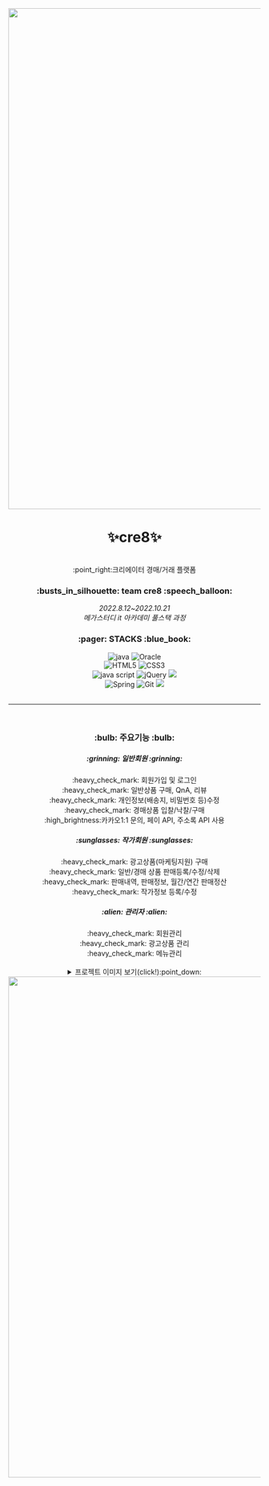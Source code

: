 <div align=center>
<img width=1000 src="https://user-images.githubusercontent.com/104592995/196115496-3c6ae79d-5a5a-4292-a45d-9220cb8d74f8.png">
<h1>✨cre8✨</h1>
<br>
:point_right:크리에이터 경매/거래 플랫폼

</div>

<div align=center>
<h3>:busts_in_silhouette: team cre8 :speech_balloon:</h3>

<i>
2022.8.12~2022.10.21 <br>
메가스터디 it 아카데미 풀스택 과정

</i>
</div>

<div align=center>
<h3>:pager: STACKS :blue_book:</h3>
</div>

<div align=center> 
<img alt="java" src="https://img.shields.io/badge/JAVA-007396?style=for-the-badge&logo=&logoColor=white">  
<img alt="Oracle" src="https://img.shields.io/badge/Oracle-F80000?style=for-the-badge&logo=Oracle&logoColor=white">
<br>
<img alt="HTML5" src="https://img.shields.io/badge/HTML5-E34F26?style=for-the-badge&logo=HTML5&logoColor=white">
<img alt="CSS3" src="https://img.shields.io/badge/CSS3-1572B6?style=for-the-badge&logo=CSS3&logoColor=white">
<br>
<img alt="java script" src="https://img.shields.io/badge/JAVA Script-F7DF1E?style=for-the-badge&logo=javascript&logoColor=white">
<img alt="jQuery"src="https://img.shields.io/badge/jQuery-0769AD?style=for-the-badge&logo=jQuery&logoColor=white">
<img src="https://img.shields.io/badge/bootstrap-7952B3?style=for-the-badge&logo=bootstrap&logoColor=white">
<br>
<img alt="Spring"src="https://img.shields.io/badge/Spring-6DB33F?style=for-the-badge&logo=Spring&logoColor=white">
<img alt="Git"src="https://img.shields.io/badge/Git-F05032?style=for-the-badge&logo=Git&logoColor=white">
<img src="https://img.shields.io/badge/github-181717?style=for-the-badge&logo=github&logoColor=white">
<br>

</div>
<br>
<hr>
<br>
<div align=center>
<h3>:bulb: 주요기능 :bulb:</h3>

<h5>:grinning: 일반회원 :grinning:</h5>
:heavy_check_mark: 회원가입 및 로그인<br>
:heavy_check_mark: 일반상품 구매, QnA, 리뷰<br>
:heavy_check_mark: 개인정보(배송지, 비밀번호 등)수정<br>
:heavy_check_mark: 경매상품 입찰/낙찰/구매<br>
:high_brightness:카카오1:1 문의, 페이 API, 주소록 API 사용<br>

<h5>:sunglasses: 작가회원 :sunglasses:</h5>
:heavy_check_mark: 광고상품(마케팅지원) 구매<br>
:heavy_check_mark: 일반/경매 상품 판매등록/수정/삭제<br>
:heavy_check_mark: 판매내역, 판매정보, 월간/연간 판매정산<br>
:heavy_check_mark: 작가정보 등록/수정<br>

<h5>:alien: 관리자 :alien:</h5>
:heavy_check_mark: 회원관리<br>
:heavy_check_mark: 광고상품 관리<br>
:heavy_check_mark: 메뉴관리<br>
</div>
<br>
<div align=center> 
<details>
  <summary>프로젝트 이미지 보기(click!):point_down:</summary>
  <br>
 <br><br><br> :two_hearts: cre8 main :two_hearts:<br><br><br>
<img src="https://user-images.githubusercontent.com/104592995/196118495-1a49c840-112c-4615-b274-842eeeb1c71f.jpg">
 <br><br><br> :two_hearts: Hot Cre8 / New Cre8 :two_hearts:<br><br><br>
<img src="https://user-images.githubusercontent.com/104592995/196118498-7195a2da-ff70-4822-89a2-b03fe6009b07.jpg">
 <br><br><br><br> :two_hearts: 일반상품 List :two_hearts:<br><br><br>
<img src="https://user-images.githubusercontent.com/104592995/196118502-062c82a6-3869-41bd-95ed-6b50b86bc4d5.jpg">
 <br><br><br><br> :two_hearts: 크리에이터 상세 :two_hearts: <br><br><br>
<img src="https://user-images.githubusercontent.com/104592995/196118507-b8a2112b-dd1a-4bcc-bc86-d13f84122f0c.jpg">
 <br><br><br><br> :two_hearts: 경매상품 List :two_hearts: <br><br><br>
<img src="https://user-images.githubusercontent.com/104592995/196118519-24070275-d659-4eb3-a826-5f2d3e94119e.jpg">
 <br><br><br><br> :two_hearts: 마이페이지 :two_hearts: <br><br><br>
<img src="https://user-images.githubusercontent.com/104592995/196118513-31aa81bc-c444-4d65-ac2d-032f31a685f1.jpg">
 <br><br><br><br> :two_hearts: 상품구매 :two_hearts: <br><br><br>
<img src="https://user-images.githubusercontent.com/104592995/196118509-71b1870a-64de-410e-b3f4-4fdb4596b4ae.jpg">
 <br><br><br><br> :two_hearts: 결제 :two_hearts: <br><br><br>
<img src="https://user-images.githubusercontent.com/104592995/196118512-d63ba85b-111d-4bad-86a4-b999bee3ff42.jpg">
 <br><br><br><br> :two_hearts: 관리자모드 :two_hearts: <br><br><br>
<img src="https://user-images.githubusercontent.com/104592995/196118514-938e3397-8d6f-429e-aac1-6cf6ccfa3af8.jpg">
</div>


</details>
<img width=1000 src="https://user-images.githubusercontent.com/104592995/196116299-856fa3c1-194e-4fec-a03f-40e9eb10ca5d.png">

